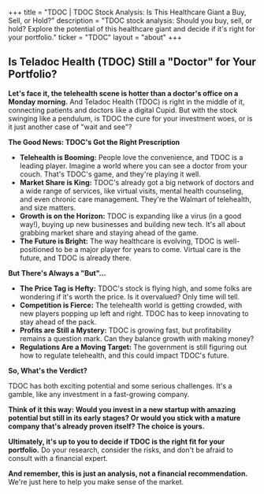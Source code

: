 +++
title = "TDOC |  TDOC Stock Analysis: Is This Healthcare Giant a Buy, Sell, or Hold?"
description = "TDOC stock analysis: Should you buy, sell, or hold? Explore the potential of this healthcare giant and decide if it's right for your portfolio."
ticker = "TDOC"
layout = "about"
+++

        


##  Is Teladoc Health (TDOC) Still a "Doctor" for Your Portfolio?

**Let's face it, the telehealth scene is hotter than a doctor's office on a Monday morning.** And Teladoc Health (TDOC) is right in the middle of it, connecting patients and doctors like a digital Cupid. But with the stock swinging like a pendulum, is TDOC the cure for your investment woes, or is it just another case of "wait and see"? 

**The Good News: TDOC's Got the Right Prescription**

* **Telehealth is Booming:** People love the convenience, and TDOC is a leading player. Imagine a world where you can see a doctor from your couch. That's TDOC's game, and they're playing it well.
* **Market Share is King:**  TDOC's already got a big network of doctors and a wide range of services, like virtual visits, mental health counseling, and even chronic care management. They're the Walmart of telehealth, and size matters. 
* **Growth is on the Horizon:** TDOC is expanding like a virus (in a good way!), buying up new businesses and building new tech. It's all about grabbing market share and staying ahead of the game.
* **The Future is Bright:** The way healthcare is evolving, TDOC is well-positioned to be a major player for years to come. Virtual care is the future, and TDOC is already there. 

**But There's Always a "But"...**

* **The Price Tag is Hefty:** TDOC's stock is flying high, and some folks are wondering if it's worth the price.  Is it overvalued? Only time will tell.
* **Competition is Fierce:**  The telehealth world is getting crowded, with new players popping up left and right. TDOC has to keep innovating to stay ahead of the pack. 
* **Profits are Still a Mystery:**  TDOC is growing fast, but profitability remains a question mark. Can they balance growth with making money?
* **Regulations Are a Moving Target:**  The government is still figuring out how to regulate telehealth, and this could impact TDOC's future.

**So, What's the Verdict?**

TDOC has both exciting potential and some serious challenges.  It's a gamble,  like any investment in a fast-growing company. 

**Think of it this way: Would you invest in a new startup with amazing potential but still in its early stages?  Or would you stick with a mature company that's already proven itself? The choice is yours.**

**Ultimately,  it's up to you to decide if TDOC is the right fit for your portfolio.**  Do your research, consider the risks, and don't be afraid to consult with a financial expert. 

**And remember,  this is just an analysis, not a financial recommendation.**  We're just here to help you make sense of the market. 

        